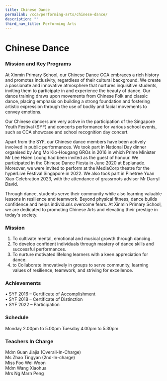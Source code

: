 ```yaml
---
title: Chinese Dance
permalink: /cca/performing-arts/chinese-dance/
description: ""
third_nav_title: Performing Arts
---
```

# **Chinese Dance**

### Mission and Key Programs

At Xinmin Primary School, our Chinese Dance CCA embraces a rich history and promotes inclusivity, regardless of their cultural background. We create a passionate and innovative atmosphere that nurtures inquisitive students, inviting them to participate in and experience the beauty of dance. Our dance training draws upon movements from Chinese Folk and classic dance, placing emphasis on building a strong foundation and fostering artistic expression through the use of bodily and facial movements to convey emotions.

Our Chinese dancers are very active in the participation of the Singapore Youth Festival (SYF) and concerts performance for various school events, such as CCA showcase and school recognition day concert.

Apart from the SYF, our Chinese dance members have been actively involved in public performances. We took part in National Day dinner organised by Ang Mo Kio-Hougang GROs in 2016 in which Prime Minister Mr Lee Hsien Loong had been invited as the guest of honour. We participated in the Chinese Dance Fiesta in June 2020 at Esplanade. Moreover, we were invited to perform at the MediaCorp theatre for the hyperLive Festival Singapore in 2022. We also took part in Pinetree Yuan Xiao Celebration 2023, with the attendance of grassroots adviser Mr Darryl David. 

Through dance, students serve their community while also learning valuable lessons in resilience and teamwork. Beyond physical fitness, dance builds confidence and helps individuals overcome fears. At Xinmin Primary School, we are dedicated to promoting Chinese Arts and elevating their prestige in today's society.

### Mission
1) To cultivate mental, emotional and musical growth through dancing.
2) To develop confident individuals through mastery of dance skills and successful performances.
3) To nurture motivated lifelong learners with a keen appreciation for dance.
4) to Collaborate innovatively in groups to serve community, learning values of resilience, teamwork, and striving for excellence.

### Achievements 
•	SYF 2016 – Certificate of Accomplishment  
•	SYF 2018 – Certificate of Distinction  
•	SYF 2022 – Participation

### Schedule
Monday 2.00pm to 5.00pm
Tuesday 4.00pm to 5.30pm

### Teachers In Charge
Mdm Guan Jiajia (Overall-In-Charge)   
Ms Zhao Tingyan (2nd-In-charge)   
Miss Foo Wei Woon   
Mdm Wang Xiaohua   
Mrs Ng Marn Peng

